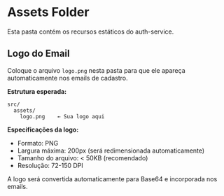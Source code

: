 # Assets Folder

Esta pasta contém os recursos estáticos do auth-service.

## Logo do Email

Coloque o arquivo `logo.png` nesta pasta para que ele apareça automaticamente nos emails de cadastro.

**Estrutura esperada:**
```
src/
  assets/
    logo.png    ← Sua logo aqui
```

**Especificações da logo:**
- Formato: PNG
- Largura máxima: 200px (será redimensionada automaticamente)
- Tamanho do arquivo: < 50KB (recomendado)
- Resolução: 72-150 DPI

A logo será convertida automaticamente para Base64 e incorporada nos emails.
